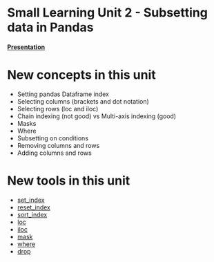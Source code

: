 # Small Learning Unit 2 - Subsetting data in Pandas


#### [Presentation](https://docs.google.com/presentation/d/1_qmZmWZ9uz0XwY-nJdl63c392mXXg9ei4xRZhJMOWrg/edit?usp=sharing)


# New concepts in this unit
- Setting pandas Dataframe index
- Selecting columns (brackets and dot notation)
- Selecting rows (loc and iloc)
- Chain indexing (not good) vs Multi-axis indexing (good)
- Masks
- Where
- Subsetting on conditions
- Removing columns and rows
- Adding columns and rows


# New tools in this unit
- [set_index](https://pandas.pydata.org/pandas-docs/stable/reference/api/pandas.DataFrame.set_index.html)
- [reset_index](https://pandas.pydata.org/pandas-docs/stable/generated/pandas.DataFrame.reset_index.html)
- [sort_index](https://pandas.pydata.org/pandas-docs/stable/generated/pandas.DataFrame.sort_index.html)
- [loc](https://pandas.pydata.org/pandas-docs/stable/reference/api/pandas.DataFrame.loc.html)
- [iloc](https://pandas.pydata.org/pandas-docs/stable/reference/api/pandas.DataFrame.iloc.html)
- [mask](https://pandas.pydata.org/pandas-docs/stable/reference/api/pandas.DataFrame.mask.html)
- [where](https://pandas.pydata.org/pandas-docs/stable/reference/api/pandas.DataFrame.where.html)
- [drop](https://pandas.pydata.org/pandas-docs/stable/reference/api/pandas.DataFrame.drop.html)